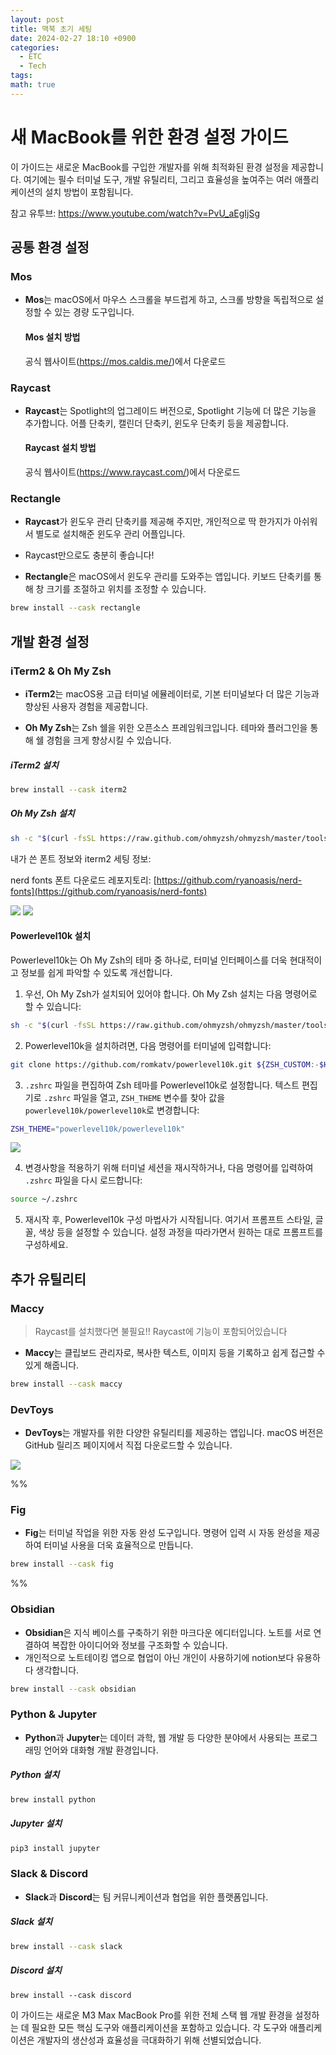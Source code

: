 ```yaml
---
layout: post
title: 맥북 초기 세팅
date: 2024-02-27 18:10 +0900
categories:
  - ETC
  - Tech
tags: 
math: true
---
```


# 새 MacBook를 위한 환경 설정 가이드

이 가이드는 새로운 MacBook를 구입한 개발자를 위해 최적화된 환경 설정을 제공합니다. 여기에는 필수 터미널 도구, 개발 유틸리티, 그리고 효율성을 높여주는 여러 애플리케이션의 설치 방법이 포함됩니다.

참고 유투브: https://www.youtube.com/watch?v=PvU_aEgIjSg

## 공통 환경 설정

### Mos

- **Mos**는 macOS에서 마우스 스크롤을 부드럽게 하고, 스크롤 방향을 독립적으로 설정할 수 있는 경량 도구입니다.


	#### Mos 설치 방법
	공식 웹사이트(https://mos.caldis.me/)에서 다운로드

### Raycast

- **Raycast**는 Spotlight의 업그레이드 버전으로, Spotlight 기능에 더 많은 기능을 추가합니다. 어플 단축키, 캘린더 단축키, 윈도우 단축키 등을 제공합니다.

	#### Raycast 설치 방법 
	공식 웹사이트(https://www.raycast.com/)에서 다운로드

### Rectangle
- **Raycast**가 윈도우 관리 단축키를 제공해 주지만, 개인적으로 딱 한가지가 아쉬워서 별도로 설치해준 윈도우 관리 어플입니다.
- Raycast만으로도 충분히 좋습니다!

- **Rectangle**은 macOS에서 윈도우 관리를 도와주는 앱입니다. 키보드 단축키를 통해 창 크기를 조절하고 위치를 조정할 수 있습니다.

```sh
brew install --cask rectangle
```

## 개발 환경 설정

### iTerm2 & Oh My Zsh

- **iTerm2**는 macOS용 고급 터미널 에뮬레이터로, 기본 터미널보다 더 많은 기능과 향상된 사용자 경험을 제공합니다.
    
- **Oh My Zsh**는 Zsh 쉘을 위한 오픈소스 프레임워크입니다. 테마와 플러그인을 통해 쉘 경험을 크게 향상시킬 수 있습니다.

##### iTerm2 설치 
```sh
brew install --cask iterm2 
```

##### Oh My Zsh 설치 
```sh
sh -c "$(curl -fsSL https://raw.github.com/ohmyzsh/ohmyzsh/master/tools/install.sh)"
```


내가 쓴 폰트 정보와 iterm2 세팅 정보:

nerd fonts 폰트 다운로드 레포지토리: [https://github.com/ryanoasis/nerd-fonts](https://github.com/ryanoasis/nerd-fonts)

![](https://i.imgur.com/xAdSCdN.png)
![](https://i.imgur.com/TPVJXg6.png)


#### Powerlevel10k 설치

Powerlevel10k는 Oh My Zsh의 테마 중 하나로, 터미널 인터페이스를 더욱 현대적이고 정보를 쉽게 파악할 수 있도록 개선합니다.

1. 우선, Oh My Zsh가 설치되어 있어야 합니다. Oh My Zsh 설치는 다음 명령어로 할 수 있습니다:
```sh
sh -c "$(curl -fsSL https://raw.github.com/ohmyzsh/ohmyzsh/master/tools/install.sh)"
```

2. Powerlevel10k을 설치하려면, 다음 명령어를 터미널에 입력합니다:
```sh
git clone https://github.com/romkatv/powerlevel10k.git ${ZSH_CUSTOM:-$HOME/.oh-my-zsh/custom}/themes/powerlevel10k
```

3. `.zshrc` 파일을 편집하여 Zsh 테마를 Powerlevel10k로 설정합니다. 텍스트 편집기로 `.zshrc` 파일을 열고, `ZSH_THEME` 변수를 찾아 값을 `powerlevel10k/powerlevel10k`로 변경합니다:

```sh
ZSH_THEME="powerlevel10k/powerlevel10k"
```

![](https://i.imgur.com/Lwng3eV.png)


4. 변경사항을 적용하기 위해 터미널 세션을 재시작하거나, 다음 명령어를 입력하여 `.zshrc` 파일을 다시 로드합니다:

```sh
source ~/.zshrc
```

5. 재시작 후, Powerlevel10k 구성 마법사가 시작됩니다. 여기서 프롬프트 스타일, 글꼴, 색상 등을 설정할 수 있습니다. 설정 과정을 따라가면서 원하는 대로 프롬프트를 구성하세요.


## 추가 유틸리티

### Maccy

> Raycast를 설치했다면 불필요!! Raycast에 기능이 포함되어있습니다

- **Maccy**는 클립보드 관리자로, 복사한 텍스트, 이미지 등을 기록하고 쉽게 접근할 수 있게 해줍니다.

```sh
brew install --cask maccy
```

### DevToys

- **DevToys**는 개발자를 위한 다양한 유틸리티를 제공하는 앱입니다. macOS 버전은 GitHub 릴리즈 페이지에서 직접 다운로드할 수 있습니다.

![](https://i.imgur.com/INA3FQf.png)


%% 
### Fig

- **Fig**는 터미널 작업을 위한 자동 완성 도구입니다. 명령어 입력 시 자동 완성을 제공하여 터미널 사용을 더욱 효율적으로 만듭니다.

```sh
brew install --cask fig
```
 %%

### Obsidian

- **Obsidian**은 지식 베이스를 구축하기 위한 마크다운 에디터입니다. 노트를 서로 연결하여 복잡한 아이디어와 정보를 구조화할 수 있습니다.
- 개인적으로 노트테이킹 앱으로 협업이 아닌 개인이 사용하기에 notion보다 유용하다 생각합니다.

```sh
brew install --cask obsidian
```

### Python & Jupyter

- **Python**과 **Jupyter**는 데이터 과학, 웹 개발 등 다양한 분야에서 사용되는 프로그래밍 언어와 대화형 개발 환경입니다.
##### Python 설치 
```sh
brew install python 
```

##### Jupyter 설치 
```sh
pip3 install jupyter
```


### Slack & Discord

- **Slack**과 **Discord**는 팀 커뮤니케이션과 협업을 위한 플랫폼입니다.

##### Slack 설치 
```sh
brew install --cask slack 
```

##### Discord 설치 
```
brew install --cask discord
```



이 가이드는 새로운 M3 Max MacBook Pro를 위한 전체 스택 웹 개발 환경을 설정하는 데 필요한 모든 핵심 도구와 애플리케이션을 포함하고 있습니다. 각 도구와 애플리케이션은 개발자의 생산성과 효율성을 극대화하기 위해 선별되었습니다.


